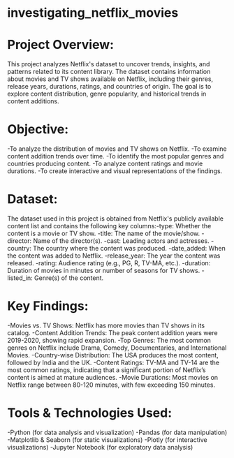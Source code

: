 # investigating_netflix_movies

# Project Overview: 
This project analyzes Netflix's dataset to uncover trends, insights, and patterns related to its content library. The dataset contains information about movies and TV shows available on Netflix, including their genres, release years, durations, ratings, and countries of origin. The goal is to explore content distribution, genre popularity, and historical trends in content additions.

# Objective:
-To analyze the distribution of movies and TV shows on Netflix. 
-To examine content addition trends over time. 
-To identify the most popular genres and countries producing content. 
-To analyze content ratings and movie durations. 
-To create interactive and visual representations of the findings.

# Dataset: 
The dataset used in this project is obtained from Netflix's publicly available content list and contains the following key columns:-type: Whether the content is a movie or TV show. 
-title: The name of the movie/show. 
-director: Name of the director(s). 
-cast: Leading actors and actresses. 
-country: The country where the content was produced. 
-date_added: When the content was added to Netflix. 
-release_year: The year the content was released. 
-rating: Audience rating (e.g., PG, R, TV-MA, etc.). 
-duration: Duration of movies in minutes or number of seasons for TV shows. 
-listed_in: Genre(s) of the content.

# Key Findings: 
-Movies vs. TV Shows: Netflix has more movies than TV shows in its catalog. 
-Content Addition Trends: The peak content addition years were 2019-2020, showing rapid expansion. 
-Top Genres: The most common genres on Netflix include Drama, Comedy, Documentaries, and International Movies. 
-Country-wise Distribution: The USA produces the most content, followed by India and the UK. 
-Content Ratings: TV-MA and TV-14 are the most common ratings, indicating that a significant portion of Netflix’s content is aimed at mature audiences. 
-Movie Durations: Most movies on Netflix range between 80-120 minutes, with few exceeding 150 minutes.

# Tools & Technologies Used: 
-Python (for data analysis and visualization) 
-Pandas (for data manipulation) 
-Matplotlib & Seaborn (for static visualizations) 
-Plotly (for interactive visualizations) 
-Jupyter Notebook (for exploratory data analysis)
